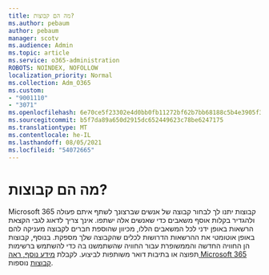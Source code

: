 ```yaml
---
title: מה הם קבוצות?
ms.author: pebaum
author: pebaum
manager: scotv
ms.audience: Admin
ms.topic: article
ms.service: o365-administration
ROBOTS: NOINDEX, NOFOLLOW
localization_priority: Normal
ms.collection: Adm_O365
ms.custom:
- "9001110"
- "3071"
ms.openlocfilehash: 6e70ce5f23302e4d0bb0fb11272bf62b7bb68188c5b4e3905f3d25434db4737f
ms.sourcegitcommit: b5f7da89a650d2915dc652449623c78be6247175
ms.translationtype: MT
ms.contentlocale: he-IL
ms.lasthandoff: 08/05/2021
ms.locfileid: "54072665"
---
```

# <a name="what-are-groups"></a>מה הם קבוצות?

Microsoft 365 קבוצות יתנו לך לבחור קבוצה של אנשים שברצונך לשתף איתם פעולה ולהגדיר בקלות אוסף משאבים כדי שאנשים אלה ישתפו. אינך צריך לדאוג לגבי הקצאת הרשאות באופן ידני לכל המשאבים הללו, מכיוון שהוספת חברים לקבוצה מעניקה להם באופן אוטומטי את ההרשאות הדרושות לכלים שהקבוצה שלך מספקת. בנוסף, קבוצות הן החוויה החדשה והממשופרת עבור החוויה שהשתמשנו בה כדי להשתמש ברשימות תפוצה או בתיבות דואר משותפות לביצוע.  לקבלת [מידע נוסף, ראה Microsoft 365 קבוצות](https://support.office.com/article/b565caa1-5c40-40ef-9915-60fdb2d97fa2) נוספות. 